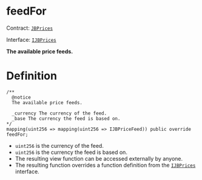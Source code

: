 # feedFor

Contract: [`JBPrices`](../)

Interface: [`IJBPrices`](../../../interfaces/ijbprices.md)

**The available price feeds.**

# Definition

```solidity
/** 
  @notice 
  The available price feeds.

  _currency The currency of the feed.
  _base The currency the feed is based on.  
*/
mapping(uint256 => mapping(uint256 => IJBPriceFeed)) public override feedFor;
```

* `uint256` is the currency of the feed.
* `uint256` is the currency the feed is based on.  
* The resulting view function can be accessed externally by anyone.
* The resulting function overrides a function definition from the [`IJBPrices`](../../../interfaces/ijbprices.md) interface.
